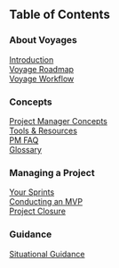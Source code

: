 ## Table of Contents
### About Voyages
[Introduction][home]<br>
[Voyage Roadmap][s02-voyageroadmap]<br>
[Voyage Workflow][s03-voyageworkflow]
### Concepts
[Project Manager Concepts][s01-pmconcepts]<br>
[Tools & Resources][s07-tools]<br>
[PM FAQ][s08-pmfaq]<br>
[Glossary][s10-glossary]
### Managing a Project
[Your Sprints][s04-sprints]<br>
[Conducting an MVP][s05-mvp]<br>
[Project Closure][s06-closure]
### Guidance
[Situational Guidance][s09-situationguide]

[home]: https://github.com/Chingu-cohorts/pmrok/wiki
[s01-pmconcepts]: https://github.com/Chingu-cohorts/pmrok/wiki/Section-01.-Project-Manager-Concepts
[s02-voyageroadmap]: https://github.com/Chingu-cohorts/pmrok/wiki/Section-02.-Build-to-Learn-Project-Roadmap
[s03-voyageworkflow]: https://github.com/Chingu-cohorts/pmrok/wiki/Section-03.-Support-&-Voyage-Workflow
[s04-sprints]: https://github.com/Chingu-cohorts/pmrok/wiki/Section-04.-Your-Sprints
[s05-mvp]: https://github.com/Chingu-cohorts/pmrok/wiki/Section-05.-Conducting-an-MVP
[s06-closure]: https://github.com/Chingu-cohorts/pmrok/wiki/Section-06.-Voyage-Closure
[s07-tools]: https://github.com/Chingu-cohorts/pmrok/wiki/Section-07.-Tools-&-Resources-for-PMs
[s08-pmfaq]: https://github.com/Chingu-cohorts/pmrok/wiki/Section-08.-Frequently-Asked-Questions-(FAQ)
[s09-situationguide]: https://github.com/Chingu-cohorts/pmrok/wiki/Section-A.-Situational-Guidance
[s10-glossary]: https://github.com/Chingu-cohorts/pmrok/wiki/Section-A.-Situational-Guidance